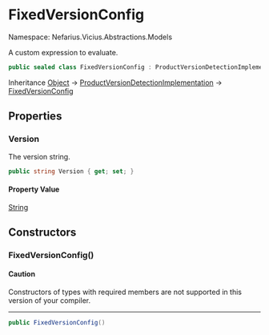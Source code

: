 # FixedVersionConfig

Namespace: Nefarius.Vicius.Abstractions.Models

A custom expression to evaluate.

```csharp
public sealed class FixedVersionConfig : ProductVersionDetectionImplementation
```

Inheritance [Object](https://docs.microsoft.com/en-us/dotnet/api/system.object) → [ProductVersionDetectionImplementation](./nefarius.vicius.abstractions.models.productversiondetectionimplementation.md) → [FixedVersionConfig](./nefarius.vicius.abstractions.models.fixedversionconfig.md)

## Properties

### <a id="properties-version"/>**Version**

The version string.

```csharp
public string Version { get; set; }
```

#### Property Value

[String](https://docs.microsoft.com/en-us/dotnet/api/system.string)<br>

## Constructors

### <a id="constructors-.ctor"/>**FixedVersionConfig()**

#### Caution

Constructors of types with required members are not supported in this version of your compiler.

---

```csharp
public FixedVersionConfig()
```
